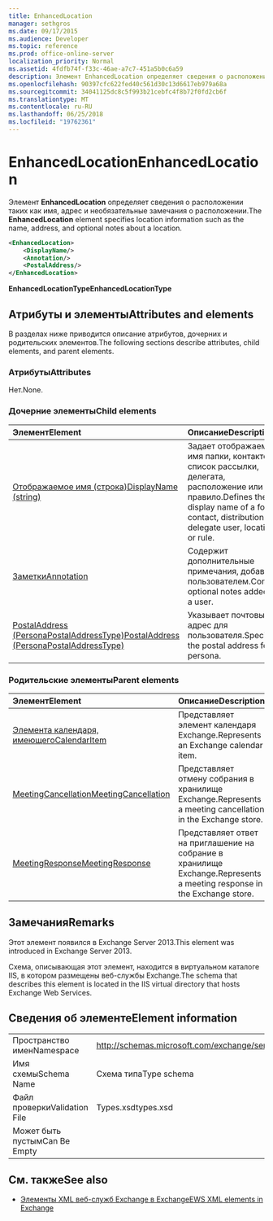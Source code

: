 ```yaml
---
title: EnhancedLocation
manager: sethgros
ms.date: 09/17/2015
ms.audience: Developer
ms.topic: reference
ms.prod: office-online-server
localization_priority: Normal
ms.assetid: 4fdfb74f-f33c-46ae-a7c7-451a5b0c6a59
description: Элемент EnhancedLocation определяет сведения о расположении таких как имя, адрес и необязательные замечания о расположении.
ms.openlocfilehash: 90397cfc622fed40c561d30c13d6617eb979a68a
ms.sourcegitcommit: 34041125dc8c5f993b21cebfc4f8b72f0fd2cb6f
ms.translationtype: MT
ms.contentlocale: ru-RU
ms.lasthandoff: 06/25/2018
ms.locfileid: "19762361"
---
```

# <a name="enhancedlocation"></a><span data-ttu-id="52808-103">EnhancedLocation</span><span class="sxs-lookup"><span data-stu-id="52808-103">EnhancedLocation</span></span>

<span data-ttu-id="52808-104">Элемент **EnhancedLocation** определяет сведения о расположении таких как имя, адрес и необязательные замечания о расположении.</span><span class="sxs-lookup"><span data-stu-id="52808-104">The **EnhancedLocation** element specifies location information such as the name, address, and optional notes about a location.</span></span> 
  
```XML
<EnhancedLocation>
    <DisplayName/>
    <Annotation/>
    <PostalAddress/>
</EnhancedLocation>
```

 <span data-ttu-id="52808-105">**EnhancedLocationType**</span><span class="sxs-lookup"><span data-stu-id="52808-105">**EnhancedLocationType**</span></span>
## <a name="attributes-and-elements"></a><span data-ttu-id="52808-106">Атрибуты и элементы</span><span class="sxs-lookup"><span data-stu-id="52808-106">Attributes and elements</span></span>

<span data-ttu-id="52808-107">В разделах ниже приводится описание атрибутов, дочерних и родительских элементов.</span><span class="sxs-lookup"><span data-stu-id="52808-107">The following sections describe attributes, child elements, and parent elements.</span></span>
  
### <a name="attributes"></a><span data-ttu-id="52808-108">Атрибуты</span><span class="sxs-lookup"><span data-stu-id="52808-108">Attributes</span></span>

<span data-ttu-id="52808-109">Нет.</span><span class="sxs-lookup"><span data-stu-id="52808-109">None.</span></span>
  
### <a name="child-elements"></a><span data-ttu-id="52808-110">Дочерние элементы</span><span class="sxs-lookup"><span data-stu-id="52808-110">Child elements</span></span>

|<span data-ttu-id="52808-111">**Элемент**</span><span class="sxs-lookup"><span data-stu-id="52808-111">**Element**</span></span>|<span data-ttu-id="52808-112">**Описание**</span><span class="sxs-lookup"><span data-stu-id="52808-112">**Description**</span></span>|
|:-----|:-----|
|[<span data-ttu-id="52808-113">Отображаемое имя (строка)</span><span class="sxs-lookup"><span data-stu-id="52808-113">DisplayName (string)</span></span>](displayname-string.md) <br/> |<span data-ttu-id="52808-114">Задает отображаемое имя папки, контактов, список рассылки, делегата, расположение или правило.</span><span class="sxs-lookup"><span data-stu-id="52808-114">Defines the display name of a folder, contact, distribution list, delegate user, location, or rule.</span></span>  <br/> |
|[<span data-ttu-id="52808-115">Заметки</span><span class="sxs-lookup"><span data-stu-id="52808-115">Annotation</span></span>](annotation.md) <br/> |<span data-ttu-id="52808-116">Содержит дополнительные примечания, добавлена пользователем.</span><span class="sxs-lookup"><span data-stu-id="52808-116">Contains optional notes added by a user.</span></span>  <br/> |
|[<span data-ttu-id="52808-117">PostalAddress (PersonaPostalAddressType)</span><span class="sxs-lookup"><span data-stu-id="52808-117">PostalAddress (PersonaPostalAddressType)</span></span>](postaladdress-personapostaladdresstype.md) <br/> |<span data-ttu-id="52808-118">Указывает почтовый адрес для пользователя.</span><span class="sxs-lookup"><span data-stu-id="52808-118">Specifies the postal address for a persona.</span></span>  <br/> |
   
### <a name="parent-elements"></a><span data-ttu-id="52808-119">Родительские элементы</span><span class="sxs-lookup"><span data-stu-id="52808-119">Parent elements</span></span>

|<span data-ttu-id="52808-120">**Элемент**</span><span class="sxs-lookup"><span data-stu-id="52808-120">**Element**</span></span>|<span data-ttu-id="52808-121">**Описание**</span><span class="sxs-lookup"><span data-stu-id="52808-121">**Description**</span></span>|
|:-----|:-----|
|[<span data-ttu-id="52808-122">Элемента календаря, имеющего</span><span class="sxs-lookup"><span data-stu-id="52808-122">CalendarItem</span></span>](calendaritem.md) <br/> |<span data-ttu-id="52808-123">Представляет элемент календаря Exchange.</span><span class="sxs-lookup"><span data-stu-id="52808-123">Represents an Exchange calendar item.</span></span>  <br/> |
|[<span data-ttu-id="52808-124">MeetingCancellation</span><span class="sxs-lookup"><span data-stu-id="52808-124">MeetingCancellation</span></span>](meetingcancellation.md) <br/> |<span data-ttu-id="52808-125">Представляет отмену собрания в хранилище Exchange.</span><span class="sxs-lookup"><span data-stu-id="52808-125">Represents a meeting cancellation in the Exchange store.</span></span>  <br/> |
|[<span data-ttu-id="52808-126">MeetingResponse</span><span class="sxs-lookup"><span data-stu-id="52808-126">MeetingResponse</span></span>](meetingresponse.md) <br/> |<span data-ttu-id="52808-127">Представляет ответ на приглашение на собрание в хранилище Exchange.</span><span class="sxs-lookup"><span data-stu-id="52808-127">Represents a meeting response in the Exchange store.</span></span>  <br/> |
   
## <a name="remarks"></a><span data-ttu-id="52808-128">Замечания</span><span class="sxs-lookup"><span data-stu-id="52808-128">Remarks</span></span>

<span data-ttu-id="52808-129">Этот элемент появился в Exchange Server 2013.</span><span class="sxs-lookup"><span data-stu-id="52808-129">This element was introduced in Exchange Server 2013.</span></span>
  
<span data-ttu-id="52808-130">Схема, описывающая этот элемент, находится в виртуальном каталоге IIS, в котором размещены веб-службы Exchange.</span><span class="sxs-lookup"><span data-stu-id="52808-130">The schema that describes this element is located in the IIS virtual directory that hosts Exchange Web Services.</span></span>
  
## <a name="element-information"></a><span data-ttu-id="52808-131">Сведения об элементе</span><span class="sxs-lookup"><span data-stu-id="52808-131">Element information</span></span>

|||
|:-----|:-----|
|<span data-ttu-id="52808-132">Пространство имен</span><span class="sxs-lookup"><span data-stu-id="52808-132">Namespace</span></span>  <br/> |http://schemas.microsoft.com/exchange/services/2006/types  <br/> |
|<span data-ttu-id="52808-133">Имя схемы</span><span class="sxs-lookup"><span data-stu-id="52808-133">Schema Name</span></span>  <br/> |<span data-ttu-id="52808-134">Схема типа</span><span class="sxs-lookup"><span data-stu-id="52808-134">Type schema</span></span>  <br/> |
|<span data-ttu-id="52808-135">Файл проверки</span><span class="sxs-lookup"><span data-stu-id="52808-135">Validation File</span></span>  <br/> |<span data-ttu-id="52808-136">Types.xsd</span><span class="sxs-lookup"><span data-stu-id="52808-136">types.xsd</span></span>  <br/> |
|<span data-ttu-id="52808-137">Может быть пустым</span><span class="sxs-lookup"><span data-stu-id="52808-137">Can Be Empty</span></span>  <br/> ||
   
## <a name="see-also"></a><span data-ttu-id="52808-138">См. также</span><span class="sxs-lookup"><span data-stu-id="52808-138">See also</span></span>



- [<span data-ttu-id="52808-139">Элементы XML веб-служб Exchange в Exchange</span><span class="sxs-lookup"><span data-stu-id="52808-139">EWS XML elements in Exchange</span></span>](ews-xml-elements-in-exchange.md)

